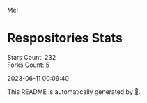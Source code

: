 Me!

# Respositories Stats
Stars Count: 232  
Forks Count: 5

2023-06-11 00:09:40  

This README is automatically generated by [🐰](https://github.com/rnitta/rnitta).
